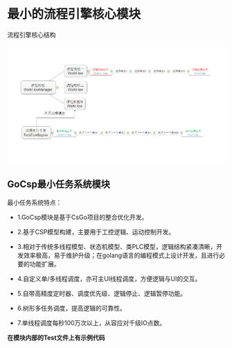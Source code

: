 # 最小的流程引擎核心模块

流程引擎核心结构


![](./流程示意图.png)

<H2>GoCsp最小任务系统模块</H2>

最小任务系统特点：

- 1.GoCsp模块是基于CsGo项目的整合优化开发。

- 2.基于CSP模型构建，主要用于工控逻辑、运动控制开发。

- 3.相对于传统多线程模型、状态机模型、类PLC模型，逻辑结构紧凑清晰，开发效率极高，易于维护升级；在golang语言的编程模式上设计开发，且进行必要的功能扩展。

- 4.自定义单/多线程调度，亦可主UI线程调度，方便逻辑与UI的交互。

- 5.自带高精度定时器、调度优先级、逻辑停止、逻辑暂停功能。

- 6.树形多任务调度，提高逻辑的可靠性。

- 7.单线程调度每秒100万次以上，从容应对千级IO点数。

**在模块内部的Test文件上有示例代码**